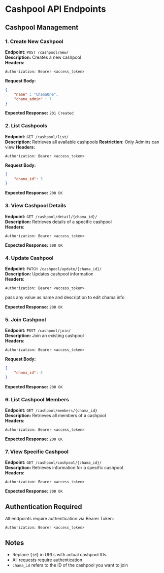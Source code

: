 # Cashpool API Endpoints

## Cashpool Management

### 1. Create New Cashpool
**Endpoint:** `POST /cashpool/new/`  
**Description:** Creates a new cashpool  
**Headers:**
```http
Authorization: Bearer <access_token>
```
**Request Body:**
```json
{
    "name" : "ChamaOne",
    "chama_admin" : 7
}
```

**Expected Response:** `201 Created`

### 2. List Cashpools
**Endpoint:** `GET /cashpool/list/`  
**Description:** Retrieves all available cashpools
**Restriction:** Only Admins can view
**Headers:**
```http
Authorization: Bearer <access_token>
```

**Request Body:**
```json
{
    "chama_id": 3
}
```
**Expected Response:** `200 OK`

### 3. View Cashpool Details
**Endpoint:** `GET /cashpool/detail/{chama_id}/`  
**Description:** Retrieves details of a specific cashpool  
**Headers:**
```http
Authorization: Bearer <access_token>
```
**Expected Response:** `200 OK`

### 4. Update Cashpool
**Endpoint:** `PATCH /cashpool/update/{chama_id}/`  
**Description:** Updates cashpool information  
**Headers:**
```http
Authorization: Bearer <access_token>
```

pass any value as name and description to edit chama info 


**Expected Response:** `200 OK`

### 5. Join Cashpool
**Endpoint:** `POST /cashpool/join/`  
**Description:** Join an existing cashpool  
**Headers:**
```http
Authorization: Bearer <access_token>
```
**Request Body:**
```json
{
    "chama_id": 3
}
```
**Expected Response:** `200 OK`

### 6. List Cashpool Members
**Endpoint:** `GET /cashpool/members/{chama_id}`  
**Description:** Retrieves all members of a cashpool  
**Headers:**
```http
Authorization: Bearer <access_token>
```
**Expected Response:** `200 OK`

### 7. View Specific Cashpool
**Endpoint:** `GET /cashpool/cashpool/{chama_id}/`  
**Description:** Retrieves information for a specific cashpool  
**Headers:**
```http
Authorization: Bearer <access_token>
```
**Expected Response:** `200 OK`

## Authentication Required
All endpoints require authentication via Bearer Token:
```http
Authorization: Bearer <access_token>
```

## Notes
- Replace `{id}` in URLs with actual cashpool IDs
- All requests require authentication
- `chama_id` refers to the ID of the cashpool you want to join